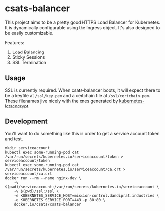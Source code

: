 # csats-balancer

This project aims to be a pretty good HTTPS Load Balancer for Kubernetes. It is dynamically configurable using the
Ingress object. It's also designed to be easily customizable.

Features:

1. Load Balancing
2. Sticky Sessions
3. SSL Termination

## Usage

SSL is currently required. When csats-balancer boots, it will expect there to be a keyfile at `/ssl/key.pem` and a
certchain file at `/ssl/certchain.pem`. These filenames jive nicely with the ones generated by
[kubernetes-letsencrypt](https://github.com/iameli/kubernetes-letsencrypt).

## Development

You'll want to do something like this in order to get a service account token and test.

```
mkdir serviceaccount
kubectl exec some-running-pod cat /var/run/secrets/kubernetes.io/serviceaccount/token > serviceaccount/token
kubectl exec some-running-pod cat /var/run/secrets/kubernetes.io/serviceaccount/ca.crt > serviceaccount/ca.crt
docker run --rm --name nginx-dev \
    -v $(pwd)/serviceaccount:/var/run/secrets/kubernetes.io/serviceaccount \
    -v $(pwd)/ssl:/ssl \
    -e KUBERNETES_SERVICE_HOST=mission-control.dandiprat.industries \
    -e KUBERNETES_SERVICE_PORT=443 -p 80:80 \
    docker.io/csats/csats-balancer
```
